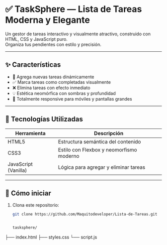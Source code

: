 # ✅ TaskSphere — Lista de Tareas Moderna y Elegante

Un gestor de tareas interactivo y visualmente atractivo, construido con HTML, CSS y JavaScript puro.  
Organiza tus pendientes con estilo y precisión.

---


## ✨ Características

- 📝 Agrega nuevas tareas dinámicamente
- ✅ Marca tareas como completadas visualmente
- ❌ Elimina tareas con efecto inmediato
- 💡 Estética neomórfica con sombras y profundidad
- 📱 Totalmente responsive para móviles y pantallas grandes

---

## 🧱 Tecnologías Utilizadas

| Herramienta | Descripción |
|-------------|-------------|
| HTML5 | Estructura semántica del contenido |
| CSS3 | Estilo con Flexbox y neomorfismo moderno |
| JavaScript (Vanilla) | Lógica para agregar y eliminar tareas |

---

## 🚀 Cómo iniciar

1. Clona este repositorio:
   ```bash
   git clone https://github.com/Maquitodeveloper/Lista-de-Tareas.git


   tasksphere/
├── index.html
├── styles.css
└── script.js

